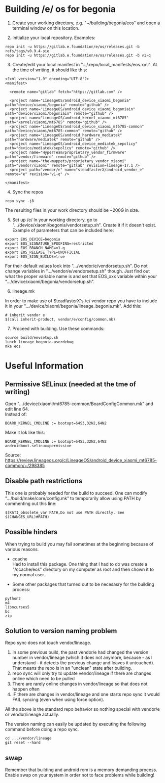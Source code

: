 # Building /e/ os for begonia

1. Create your working directory, e.g. "~/building/begonia/eos" and open a terminal window on this location.

2. Initialize your local repository. Examples:
```
repo init -u https://gitlab.e.foundation/e/os/releases.git -b refs/tags/v0.9.4-pie
repo init -u https://gitlab.e.foundation/e/os/releases.git -b v1-q
```

3. Create/edit your local manifest in ".../.repo/local_manifests/eos.xml". At the time of writing, it should like this:
```
<?xml version="1.0" encoding="UTF-8"?>
<manifest>
  
  <remote name="gitlab" fetch="https://gitlab.com" />

  <project name="LineageOS/android_device_xiaomi_begonia" path="device/xiaomi/begonia" remote="github" />
  <project name="LineageOS/android_device_xiaomi_begoniain" path="device/xiaomi/begoniain" remote="github" />
  <project name="LineageOS/android_kernel_xiaomi_mt6785" path="kernel/xiaomi/mt6785" remote="github" />
  <project name="LineageOS/android_device_xiaomi_mt6785-common" path="device/xiaomi/mt6785-common" remote="github" />
  <project name="LineageOS/android_hardware_mediatek" path="hardware/mediatek" remote="github" />
  <project name="LineageOS/android_device_mediatek_sepolicy" path="device/mediatek/sepolicy" remote="github" />
  <project name="HyperTeam/proprietary_vendor_firmware" path="vendor/firmware" remote="github" />
  <project name="the-muppets/proprietary_vendor_xiaomi" path="vendor/xiaomi" remote="gitlab" revision=lineage-17.1 />
  <project path="vendor/e" name="steadfasterX/android_vendor_e" remote="e" revision="v1-q" />

</manifest>
```

4. Sync the repos
```
repo sync -j8
```
The resulting files in your work directory should be ~200G in size.

5. Set up /e/
In your working directory, go to ".../device/xiaomi/begonia/vendorsetup.sh". Create it if it doesn't exist. Example of parameters that can be included here:
```
export EOS_DEVICE=begonia
export EOS_SIGNATURE_SPOOFING=restricted
export EOS_BRANCH_NAME=v1-q
export EOS_RELEASE_TYPE=UNOFFICIAL
export EOS_SIGN_BUILDS=true
```

For their default values look into ".../vendor/e/vendorsetup.sh". Do not change variables in ".../vendor/e/vendorsetup.sh" though. Just find out what the proper variable name is and set that EOS_xxx variable within your ".../device/xiaomi/begonia/vendorsetup.sh".

6. lineage.mk

In order to make use of SteadfasterX's /e/ vendor repo you have to include it in your ".../device/xiaomi/begonia/lineage_begonia.mk". Add this:
```
# inherit vendor e
$(call inherit-product, vendor/e/config/common.mk)
```

7. Proceed with building. Use these commands:
```
source build/envsetup.sh
lunch lineage_begonia-userdebug
mka eos
```

# Useful Information

## Permissive SELinux (needed at the tme of writing)
Open ".../device/xiaomi/mt6785-common/BoardConfigCommon.mk" and edit line 64. \
Instead of:
```
BOARD_KERNEL_CMDLINE := bootopt=64S3,32N2,64N2
```
Make it lok like this:
```
BOARD_KERNEL_CMDLINE := bootopt=64S3,32N2,64N2 androidboot.selinux=permissive
```
Source: https://review.lineageos.org/c/LineageOS/android_device_xiaomi_mt6785-common/+/298385

## Disable path restrictions
This one is probably needed for the build to succeed. One can modify ".../build/make/core/config.mk" to temporarily allow using PATH by commenting out this line:
```
$(KATI_obsolete_var PATH,Do not use PATH directly. See $(CHANGES_URL)#PATH)
```

## Possible hinders
When trying to build you may fail sometimes at the beginning because of various reasons. 

* ccache \
Had to install this package. One thing that I had to do was create a "/ccache/eos" directory on my computer as root and then chown it to my normal user.

* Some other packages that turned out to be necesasry for the building process: 
```
python2
m4
libncurses5
bc
zip
```

## Solution to version naming problem
Repo sync does not touch vendor/lineage.

1. In some previous build, the past vendor/e had changed the version number in vendor/lineage (which it does not anymore, because - as I understand - it detects the previous change and leaves it untouched). That means the repo is in an "unclean" state after building.
2. repo sync will only try to update vendor/lineage if there are changes online which need to be pulled
3. There are rarely online changes in vendor/lineage so that does not happen often
4. IF there are changes in vendor/lineage and one starts repo sync it would FAIL syncing (even when using force option).

All the above is the standard repo behavior so nothing special with vendor/e or vendor/lineage actually.

The version naming can easily be updated by executing the following command before doing a repo sync.
```
cd .../vendor/lineage 
git reset --hard 
```

## swap
Remember that building and android rom is a memory demanding process. Enable swap on your system in order not to face problems while building!
